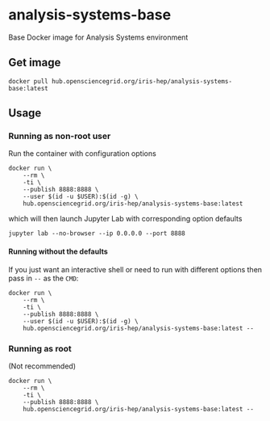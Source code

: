 # analysis-systems-base
Base Docker image for Analysis Systems environment

## Get image

```
docker pull hub.opensciencegrid.org/iris-hep/analysis-systems-base:latest
```

## Usage

### Running as non-root user

Run the container with configuration options

```
docker run \
    --rm \
    -ti \
    --publish 8888:8888 \
    --user $(id -u $USER):$(id -g) \
    hub.opensciencegrid.org/iris-hep/analysis-systems-base:latest
```

which will then launch Jupyter Lab with corresponding option defaults

```
jupyter lab --no-browser --ip 0.0.0.0 --port 8888
```

#### Running without the defaults

If you just want an interactive shell or need to run with different options then pass in `--` as the `CMD`:

```
docker run \
    --rm \
    -ti \
    --publish 8888:8888 \
    --user $(id -u $USER):$(id -g) \
    hub.opensciencegrid.org/iris-hep/analysis-systems-base:latest --
```

### Running as root

(Not recommended)

```
docker run \
    --rm \
    -ti \
    --publish 8888:8888 \
    hub.opensciencegrid.org/iris-hep/analysis-systems-base:latest --
```
